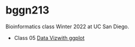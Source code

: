 # bggn213
Bioinformatics class Winter 2022 at UC San Diego.

- Class 05 [Data Viz](https://www.youtube.com/watch?v=iik25wqIuFo)[with ggplot](https://github.com/Galileagb/bggn213/blob/main/week05.pdf)
